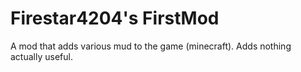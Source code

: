 # Firestar4204's FirstMod

A mod that adds various mud to the game (minecraft).  Adds nothing actually useful.
